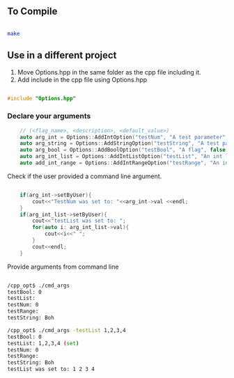 To Compile
-------

```sh

make

```

Use in a different project
------------------------

1. Move Options.hpp in the same folder as the cpp file including it.
2. Add include in the cpp file using Options.hpp

```cpp

#include "Options.hpp"

```

### Declare your arguments

```cpp
    // (<flag_name>, <description>, <default_value>)
    auto arg_int = Options::AddIntOption("testNum", "A test parameter", 1);
    auto arg_string = Options::AddStringOption("testString", "A test parameter", "Boh");
    auto arg_bool = Options::AddBoolOption("testBool", "A flag", false);
    auto arg_int_list = Options::AddIntListOption("testList", "An int list");
    auto add_int_range = Options::AddIntRangeOption("testRange", "An int range"); 
```

Check if the user provided a command line argument.

```cpp

    if(arg_int->setByUser){
        cout<<"TestNum was set to: "<<arg_int->val <<endl;
    }
    if(arg_int_list->setByUser){
        cout<<"testList was set to: ";
        for(auto i: arg_int_list->val){
            cout<<i<<" ";
        }
        cout<<endl;
    }

```

Provide arguments from command line

```bash

/cpp_opt$ ./cmd_args 
testBool: 0
testList: 
testNum: 0
testRange: 
testString: Boh

/cpp_opt$ ./cmd_args -testList 1,2,3,4
testBool: 0
testList: 1,2,3,4 (set) 
testNum: 0
testRange: 
testString: Boh
testList was set to: 1 2 3 4 

```
